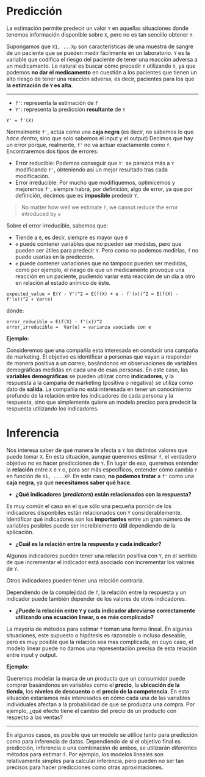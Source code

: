 # Predicción

La estimación permite predecir un valor `Y` en aquellas situaciones donde tenemos información disponible sobre `X`, pero no es tan sencillo obtener `Y`.

Supongamos que `X1, ...Xp` son características de una muestra de sangre de un paciente que se pueden medir fácilmente en un laboratorio. `Y` es la variable que codifica el riesgo del paciente de tener una reacción adversa a un medicamento. Lo natural es buscar cómo precedir `Y` utilizando `X`, ya que podemos **no dar el medicamento** en cuestión a los pacientes que tienen un alto riesgo de tener una reacción adversa, es decir, pacientes para los que **la estimación de `Y` es alta**.

---

* `f'`: representa la estimación de `f`
* `Y'`: representa la predicción **resultante** de `Y`

```
Y' = f'(X)
```

Normalmente `f'`, actúa como una **caja negra** (es decir, no sabemos lo que _hace dentro_, sino que solo sabemos el input y el output) Decimos que hay un error porque, realmente, `f'` no va actuar exactamente como `f`. Encontraremos dos tipos de errores:

* Error reducible: Podemos conseguir que `Y'` se parezca más a `Y` modificando `f'`, obteniendo así un mejor resultado tras cada modificación.
* Error irreducible: Por mucho que modifiquemos, optimicemos y mejoremos `f'`, siempre habrá, por definición, algo de error, ya que por definición, decimos que es **imposible** predecir `Y`.

> No matter how well we estimate `f`, we cannot reduce the error introduced by `e`

Sobre el error irreducible, sabemos que:

* Tiende a `0`, es decir, siempre es mayor que `0`
* `e` puede contener variables que no pueden ser medidas, pero que pueden ser útiles para predecir `Y`. Pero como no podemos medirlas, `f` no puede usarlas en la predicción.
* `e` puede contener variaciones que no tampoco pueden ser medidas, como por ejemplo, el riesgo de que un medicamento provoque una reacción en un paciente, pudiendo variar esta reacción de un día a otro en relación al estado anímico de éste.

```
expected_value = E(Y - Y')^2 = E(f(X) + e - f'(x))^2 = E(f(X) - f'(x))^2 + Var(e)
```

dónde:

```
error_reducible = E(f(X) - f'(x))^2
error_irreducible =  Var(e) = varianza asociada con e
```

**Ejemplo:**

Consideremos que una compañía esta interesada en conducir una campaña de marketing. El objetivo es identificar a personas que vayan a responder de manera positiva a un correo, basándonos en observaciones de variables demográficas medidas en cada una de esas personas. En este caso, las **variables demográficas** se pueden utilizar como **indicadores**, y la respuesta a la campaña de márketing (positiva o negativa) se utiliza como dato de **salida**. La compañía no está interesada en tener un conocimiento profundo de la relación entre los indicadores de cada persona y la respuesta, sino que simplemente quiere un modelo preciso para predecir la respuesta utilizando los indicadores.

# Inferencia

Nos interesa saber de qué manera le afecta a `Y` los distintos valores que puede tomar `X`. En esta situación, aunque queremos estimar `f`, el verdadero objetivo no es hacer predicciones de `Y`. En lugar de eso, queremos entender la **relación** entre `X` e `Y` o, para ser más específicos, entender cómo cambia `Y` en función de `X1, ....XP`. En este caso, **no podemos tratar** a `f'` como una **caja negra**, ya que **necesitamos saber qué hace**.

* **¿Qué indicadores (_predictors_) están relacionados con la respuesta?**

Es muy común el caso en el que sólo una pequeña porción de los indicadores disponbiles están relacionados con `Y` considerablemente.
Identificar qué indicadores son los **importantes** entre un gran número de variables posibles puede ser increíblemente **útil** dependiendo de la aplicación.

* **¿Cuál es la relación entre la respuesta y cada indicador?**

Algunos indicadores pueden tener una relación positiva con `Y`, en el sentido de que incrementar el indicador está asociado con incrementar los valores de `Y`.

Otros indicadores pueden tener una relación contraria.

Dependiendo de la complejidad de `f`, la relación entre la respuesta y un indicador puede también depender de los valores de otros indicadores.

* **¿Puede la relación entre `Y` y cada indicador abreviarse correctamente utilizando una ecuación linear, o es más complicado?**

La mayoría de métodos para estimar `f` toman una forma lineal. En algunas situaciones, este supuesto o hipótesis es razonable o incluso deseable, pero es muy posible que la relación sea mas complicada, en cuyo caso, el modelo linear puede no darnos una representación precisa de esta relación entre input y output.

**Ejemplo:**

Queremos modelar la marca de un producto que un consumidor puede comprar basándonos en variables como el **precio**, la **ubicación de la tienda**, los **niveles de descuento** o el **precio de la competencia**. En esta situación estaríamos más interesados en cómo cada una de las variables individuales afectan a la probabilidad de que se produzca una compra. Por ejemplo, ¿qué efecto tiene el cambio del precio de un producto con respecto a las ventas?

---

En algunos casos, es posible que un modelo se utilice tanto para predicción como para inferencia de datos. Dependiendo de si el objetivo final es predicción, inferencia o una combinación de ambos, se utilizarán diferentes métodos para estimar `f`. Por ejemplo, los modelos lineales son relativamente simples para calcular inferencia, pero pueden no ser tan precisos para hacer predicciones como otras aproximaciones.
